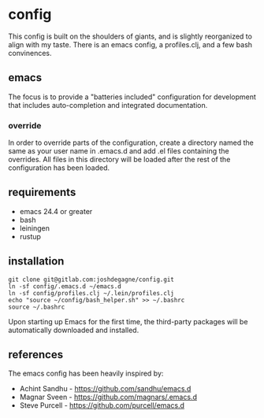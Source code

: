 # config

This config is built on the shoulders of giants, and is slightly
reorganized to align with my taste. There is an emacs config, a
profiles.clj, and a few bash convinences.

## emacs

The focus is to provide a "batteries included" configuration for
development that includes auto-completion and integrated
documentation.

### override

In order to override parts of the configuration, create a directory
named the same as your user name in .emacs.d and add .el files
containing the overrides. All files in this directory will be loaded
after the rest of the configuration has been loaded.

## requirements

* emacs 24.4 or greater
* bash
* leiningen
* rustup

## installation

````
git clone git@gitlab.com:joshdegagne/config.git
ln -sf config/.emacs.d ~/emacs.d
ln -sf config/profiles.clj ~/.lein/profiles.clj
echo "source ~/config/bash_helper.sh" >> ~/.bashrc 
source ~/.bashrc
````

Upon starting up Emacs for the first time, the third-party packages
will be automatically downloaded and installed.

## references
The emacs config has been heavily inspired by:
* Achint Sandhu - https://github.com/sandhu/emacs.d
* Magnar Sveen - https://github.com/magnars/.emacs.d
* Steve Purcell - https://github.com/purcell/emacs.d
